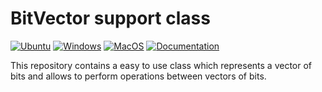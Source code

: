 # BitVector support class

[![Ubuntu](https://github.com/Galfurian/bitvector/actions/workflows/ubuntu.yml/badge.svg)](https://github.com/Galfurian/bitvector/actions/workflows/ubuntu.yml)
[![Windows](https://github.com/Galfurian/bitvector/actions/workflows/windows.yml/badge.svg)](https://github.com/Galfurian/bitvector/actions/workflows/windows.yml)
[![MacOS](https://github.com/Galfurian/bitvector/actions/workflows/macos.yml/badge.svg)](https://github.com/Galfurian/bitvector/actions/workflows/macos.yml)
[![Documentation](https://github.com/Galfurian/bitvector/actions/workflows/documentation.yml/badge.svg)](https://github.com/Galfurian/bitvector/actions/workflows/documentation.yml)

This repository contains a easy to use class which represents a vector of bits
and allows to perform operations between vectors of bits.
